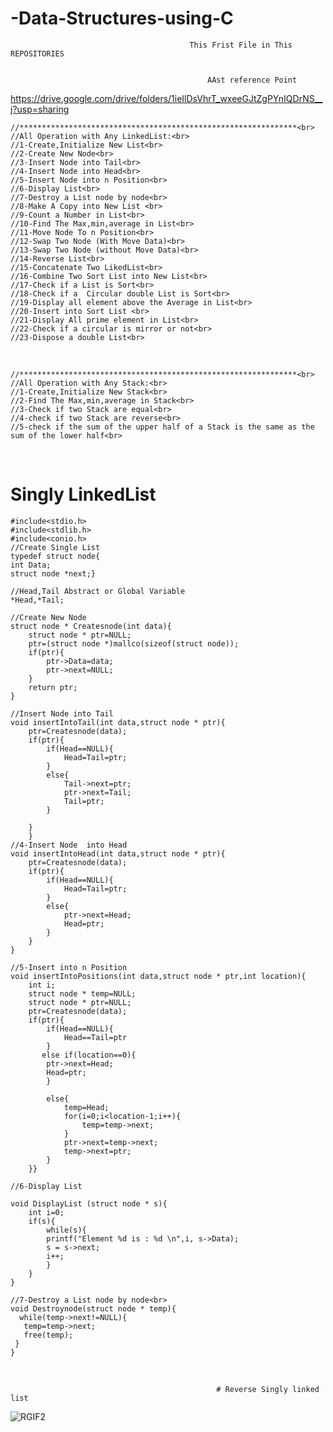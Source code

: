 # -Data-Structures-using-C

                                            This Frist File in This REPOSITORIES


                                                AAst reference Point
https://drive.google.com/drive/folders/1ieIlDsVhrT_wxeeGJtZgPYnIQDrNS__j?usp=sharing

    //**************************************************************<br>
    //All Operation with Any LinkedList:<br>
    //1-Create,Initialize New List<br>
    //2-Create New Node<br>
    //3-Insert Node into Tail<br>
    //4-Insert Node into Head<br>
    //5-Insert Node into n Position<br>
    //6-Display List<br>
    //7-Destroy a List node by node<br>
    //8-Make A Copy into New List <br>
    //9-Count a Number in List<br>
    //10-Find The Max,min,average in List<br>
    //11-Move Node To n Position<br>
    //12-Swap Two Node (With Move Data)<br>
    //13-Swap Two Node (without Move Data)<br>
    //14-Reverse List<br>
    //15-Concatenate Two LikedList<br>
    //16-Combine Two Sort List into New List<br>
    //17-Check if a List is Sort<br>
    //18-Check if a  Circular double List is Sort<br>
    //19-Display all element above the Average in List<br>
    //20-Insert into Sort List <br>
    //21-Display All prime element in List<br>
    //22-Check if a circular is mirror or not<br>
    //23-Dispose a double List<br>

<br>


    //**************************************************************<br>
    //All Operation with Any Stack:<br>
    //1-Create,Initialize New Stack<br>
    //2-Find The Max,min,average in Stack<br>
    //3-Check if two Stack are equal<br>
    //4-check if two Stack are reverse<br>
    //5-check if the sum of the upper half of a Stack is the same as the sum of the lower half<br>

<br>









# Singly LinkedList
    #include<stdio.h>
    #include<stdlib.h>
    #include<conio.h>
    //Create Single List
    typedef struct node{
    int Data;
    struct node *next;}

    //Head,Tail Abstract or Global Variable
    *Head,*Tail;

    //Create New Node
    struct node * Createsnode(int data){
        struct node * ptr=NULL;
        ptr=(struct node *)mallco(sizeof(struct node));
        if(ptr){
            ptr->Data=data;
            ptr->next=NULL;
        }
        return ptr;
    }

    //Insert Node into Tail
    void insertIntoTail(int data,struct node * ptr){   
        ptr=Createsnode(data);
        if(ptr){
            if(Head==NULL){
                Head=Tail=ptr;
            }
            else{
                Tail->next=ptr;
                ptr->next=Tail;
                Tail=ptr;
            }
           
        }
        }
    //4-Insert Node  into Head
    void insertIntoHead(int data,struct node * ptr){
        ptr=Createsnode(data);
        if(ptr){
            if(Head==NULL){
                Head=Tail=ptr;
            }
            else{
                ptr->next=Head;
                Head=ptr;
            }
        }
    }

    //5-Insert into n Position
    void insertIntoPositions(int data,struct node * ptr,int location){
        int i;
        struct node * temp=NULL;
        struct node * ptr=NULL;
        ptr=Createsnode(data);
        if(ptr){
            if(Head==NULL){
                Head==Tail=ptr
            }
           else if(location==0){
            ptr->next=Head;
            Head=ptr;   
            }

            else{
                temp=Head;
                for(i=0;i<location-1;i++){
                    temp=temp->next;
                }
                ptr->next=temp->next;
                temp->next=ptr;
            }
        }}

    //6-Display List

    void DisplayList (struct node * s){
        int i=0;
        if(s){
            while(s){
            printf("Element %d is : %d \n",i, s->Data);
            s = s->next;
            i++;
            }
        }
    }

    //7-Destroy a List node by node<br>
    void Destroynode(struct node * temp){
      while(temp->next!=NULL){
       temp=temp->next;
       free(temp);
     }
    }
    






<Br>


                                                  # Reverse Singly linked list
                                                  
![RGIF2](https://user-images.githubusercontent.com/39864308/73269719-04617200-41e6-11ea-8cfc-00130779ddac.gif)
